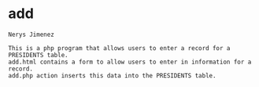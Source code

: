 # add
    Nerys Jimenez
    
    This is a php program that allows users to enter a record for a PRESIDENTS table.
    add.html contains a form to allow users to enter in information for a record.
    add.php action inserts this data into the PRESIDENTS table.
